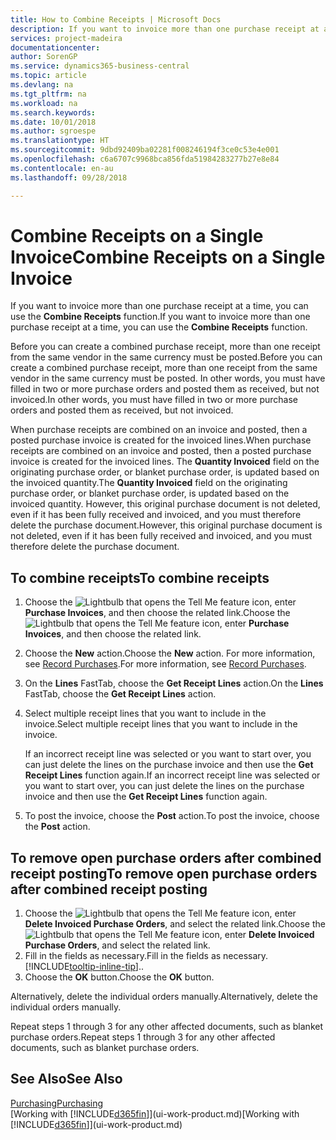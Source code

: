 ```yaml
---
title: How to Combine Receipts | Microsoft Docs
description: If you want to invoice more than one purchase receipt at a time, you can use the Combine Receipts function.
services: project-madeira
documentationcenter: 
author: SorenGP
ms.service: dynamics365-business-central
ms.topic: article
ms.devlang: na
ms.tgt_pltfrm: na
ms.workload: na
ms.search.keywords: 
ms.date: 10/01/2018
ms.author: sgroespe
ms.translationtype: HT
ms.sourcegitcommit: 9dbd92409ba02281f008246194f3ce0c53e4e001
ms.openlocfilehash: c6a6707c9968bca856fda51984283277b27e8e84
ms.contentlocale: en-au
ms.lasthandoff: 09/28/2018

---
```

# <a name="combine-receipts-on-a-single-invoice"></a><span data-ttu-id="85fc0-103">Combine Receipts on a Single Invoice</span><span class="sxs-lookup"><span data-stu-id="85fc0-103">Combine Receipts on a Single Invoice</span></span>
<span data-ttu-id="85fc0-104">If you want to invoice more than one purchase receipt at a time, you can use the **Combine Receipts** function.</span><span class="sxs-lookup"><span data-stu-id="85fc0-104">If you want to invoice more than one purchase receipt at a time, you can use the **Combine Receipts** function.</span></span>  

<span data-ttu-id="85fc0-105">Before you can create a combined purchase receipt, more than one receipt from the same vendor in the same currency must be posted.</span><span class="sxs-lookup"><span data-stu-id="85fc0-105">Before you can create a combined purchase receipt, more than one receipt from the same vendor in the same currency must be posted.</span></span> <span data-ttu-id="85fc0-106">In other words, you must have filled in two or more purchase orders and posted them as received, but not invoiced.</span><span class="sxs-lookup"><span data-stu-id="85fc0-106">In other words, you must have filled in two or more purchase orders and posted them as received, but not invoiced.</span></span>  

<span data-ttu-id="85fc0-107">When purchase receipts are combined on an invoice and posted, then a posted purchase invoice is created for the invoiced lines.</span><span class="sxs-lookup"><span data-stu-id="85fc0-107">When purchase receipts are combined on an invoice and posted, then a posted purchase invoice is created for the invoiced lines.</span></span> <span data-ttu-id="85fc0-108">The **Quantity Invoiced** field on the originating purchase order, or blanket purchase order, is updated based on the invoiced quantity.</span><span class="sxs-lookup"><span data-stu-id="85fc0-108">The **Quantity Invoiced** field on the originating purchase order, or blanket purchase order, is updated based on the invoiced quantity.</span></span> <span data-ttu-id="85fc0-109">However, this original purchase document is not deleted, even if it has been fully received and invoiced, and you must therefore delete the purchase document.</span><span class="sxs-lookup"><span data-stu-id="85fc0-109">However, this original purchase document is not deleted, even if it has been fully received and invoiced, and you must therefore delete the purchase document.</span></span>  

## <a name="to-combine-receipts"></a><span data-ttu-id="85fc0-110">To combine receipts</span><span class="sxs-lookup"><span data-stu-id="85fc0-110">To combine receipts</span></span>  
1. <span data-ttu-id="85fc0-111">Choose the ![Lightbulb that opens the Tell Me feature](media/ui-search/search_small.png "Tell me what you want to do") icon, enter **Purchase Invoices**, and then choose the related link.</span><span class="sxs-lookup"><span data-stu-id="85fc0-111">Choose the ![Lightbulb that opens the Tell Me feature](media/ui-search/search_small.png "Tell me what you want to do") icon, enter **Purchase Invoices**, and then choose the related link.</span></span>  
2. <span data-ttu-id="85fc0-112">Choose the **New** action.</span><span class="sxs-lookup"><span data-stu-id="85fc0-112">Choose the **New** action.</span></span> <span data-ttu-id="85fc0-113">For more information, see [Record Purchases](purchasing-how-record-purchases.md).</span><span class="sxs-lookup"><span data-stu-id="85fc0-113">For more information, see [Record Purchases](purchasing-how-record-purchases.md).</span></span>  
3. <span data-ttu-id="85fc0-114">On the **Lines** FastTab, choose the **Get Receipt Lines** action.</span><span class="sxs-lookup"><span data-stu-id="85fc0-114">On the **Lines** FastTab, choose the **Get Receipt Lines** action.</span></span>  
4. <span data-ttu-id="85fc0-115">Select multiple receipt lines that you want to include in the invoice.</span><span class="sxs-lookup"><span data-stu-id="85fc0-115">Select multiple receipt lines that you want to include in the invoice.</span></span>  

    <span data-ttu-id="85fc0-116">If an incorrect receipt line was selected or you want to start over, you can just delete the lines on the purchase invoice and then use the **Get Receipt Lines** function again.</span><span class="sxs-lookup"><span data-stu-id="85fc0-116">If an incorrect receipt line was selected or you want to start over, you can just delete the lines on the purchase invoice and then use the **Get Receipt Lines** function again.</span></span>  
5. <span data-ttu-id="85fc0-117">To post the invoice, choose the **Post** action.</span><span class="sxs-lookup"><span data-stu-id="85fc0-117">To post the invoice, choose the **Post** action.</span></span>  

## <a name="to-remove-open-purchase-orders-after-combined-receipt-posting"></a><span data-ttu-id="85fc0-118">To remove open purchase orders after combined receipt posting</span><span class="sxs-lookup"><span data-stu-id="85fc0-118">To remove open purchase orders after combined receipt posting</span></span>  
1. <span data-ttu-id="85fc0-119">Choose the ![Lightbulb that opens the Tell Me feature](media/ui-search/search_small.png "Tell me what you want to do") icon, enter **Delete Invoiced Purchase Orders**, and select the related link.</span><span class="sxs-lookup"><span data-stu-id="85fc0-119">Choose the ![Lightbulb that opens the Tell Me feature](media/ui-search/search_small.png "Tell me what you want to do") icon, enter **Delete Invoiced Purchase Orders**, and select the related link.</span></span>  
2. <span data-ttu-id="85fc0-120">Fill in the fields as necessary.</span><span class="sxs-lookup"><span data-stu-id="85fc0-120">Fill in the fields as necessary.</span></span> [!INCLUDE[tooltip-inline-tip](includes/tooltip-inline-tip_md.md)]<span data-ttu-id="85fc0-121">.</span><span class="sxs-lookup"><span data-stu-id="85fc0-121">.</span></span>
3. <span data-ttu-id="85fc0-122">Choose the **OK** button.</span><span class="sxs-lookup"><span data-stu-id="85fc0-122">Choose the **OK** button.</span></span>  

<span data-ttu-id="85fc0-123">Alternatively, delete the individual orders manually.</span><span class="sxs-lookup"><span data-stu-id="85fc0-123">Alternatively, delete the individual orders manually.</span></span>

<span data-ttu-id="85fc0-124">Repeat steps 1 through 3 for any other affected documents, such as blanket purchase orders.</span><span class="sxs-lookup"><span data-stu-id="85fc0-124">Repeat steps 1 through 3 for any other affected documents, such as blanket purchase orders.</span></span>

## <a name="see-also"></a><span data-ttu-id="85fc0-125">See Also</span><span class="sxs-lookup"><span data-stu-id="85fc0-125">See Also</span></span>  
[<span data-ttu-id="85fc0-126">Purchasing</span><span class="sxs-lookup"><span data-stu-id="85fc0-126">Purchasing</span></span>](purchasing-manage-purchasing.md)  
<span data-ttu-id="85fc0-127">[Working with [!INCLUDE[d365fin](includes/d365fin_md.md)]](ui-work-product.md)</span><span class="sxs-lookup"><span data-stu-id="85fc0-127">[Working with [!INCLUDE[d365fin](includes/d365fin_md.md)]](ui-work-product.md)</span></span>

